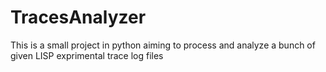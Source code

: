 TracesAnalyzer
==============

This is a small project in python aiming to process and analyze a bunch of given LISP exprimental trace log files

